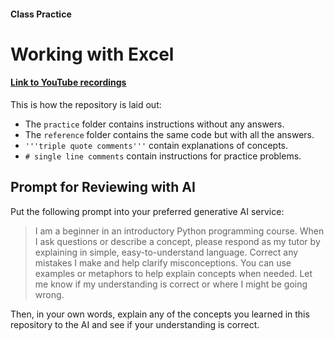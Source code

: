 #### Class Practice
# Working with Excel
<h4><a href="https://youtube.com/playlist?list=PLSHyB4s0vJ9rNAsTTT8YI2IduRFeZxMPp&feature=shared" target="_blank">Link to YouTube recordings</a></h4>

This is how the repository is laid out:
- The `practice` folder contains instructions without any answers.
- The `reference` folder contains the same code but with all the answers.
- `'''triple quote comments'''` contain explanations of concepts.
- `# single line comments` contain instructions for practice problems.

## Prompt for Reviewing with AI
Put the following prompt into your preferred generative AI service:
> I am a beginner in an introductory Python programming course. When I ask questions or describe a concept, please respond as my tutor by explaining in simple, easy-to-understand language. Correct any mistakes I make and help clarify misconceptions. You can use examples or metaphors to help explain concepts when needed. Let me know if my understanding is correct or where I might be going wrong.

Then, in your own words, explain any of the concepts you learned in this repository to the AI and see if your understanding is correct.
